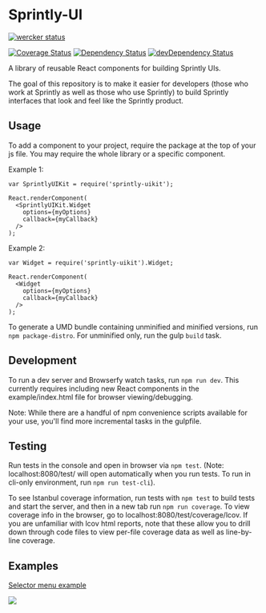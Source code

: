 # Sprintly-UI

[![wercker status](https://app.wercker.com/status/6f1113d164af4141ba82b9608cc795bc/m "wercker status")](https://app.wercker.com/project/bykey/6f1113d164af4141ba82b9608cc795bc)

[![Coverage Status](https://coveralls.io/repos/sprintly/sprintly-ui/badge.png)](https://coveralls.io/r/sprintly/sprintly-ui)
[![Dependency Status](https://david-dm.org/sprintly/sprintly-ui.svg)](https://david-dm.org/sprintly/sprintly-ui)
[![devDependency Status](https://david-dm.org/sprintly/sprintly-ui/dev-status.svg)](https://david-dm.org/sprintly/sprintly-ui#info=devDependencies)

A library of reusable React components for building Sprintly UIs.

The goal of this repository is to make it easier for developers (those who work at Sprintly as well as those who use Sprintly) to build Sprintly interfaces that look and feel like the Sprintly product.


## Usage

To add a component to your project, require the package at the top of your js file. You may require the whole library or a specific component.


Example 1:
```
var SprintlyUIKit = require('sprintly-uikit');

React.renderComponent(
  <SprintlyUIKit.Widget
    options={myOptions}
    callback={myCallback}
  />
);
```


Example 2:
```
var Widget = require('sprintly-uikit').Widget;

React.renderComponent(
  <Widget
    options={myOptions}
    callback={myCallback}
  />
);
```

To generate a UMD bundle containing unminified and minified versions, run ```npm package-distro```.
For unminified only, run the gulp ```build``` task.


## Development

To run a dev server and Browserfy watch tasks, run ```npm run dev```. This currently requires including
new React components in the example/index.html file for browser viewing/debugging.

Note: While there are a handful of npm convenience scripts available for your use,
you'll find more incremental tasks in the gulpfile.


## Testing

Run tests in the console and open in browser via ```npm test```. (Note: localhost:8080/test/ will open automatically when you run tests. To run in cli-only environment, run ```npm run test-cli```).

To see Istanbul coverage information, run tests with ```npm test``` to build tests and start the server,
and then in a new tab run ```npm run coverage```. To view coverage info in the browser, go to localhost:8080/test/coverage/lcov. If you are unfamiliar with lcov html reports, note that these allow you to drill down through code files to view per-file coverage data as well as line-by-line coverage.


## Examples

[Selector menu example][1]

![](http://g.recordit.co/iVmXZP8gLh.gif)

[1]: https://github.com/sprintly/sprintly-uikit/blob/master/examples/index.html
